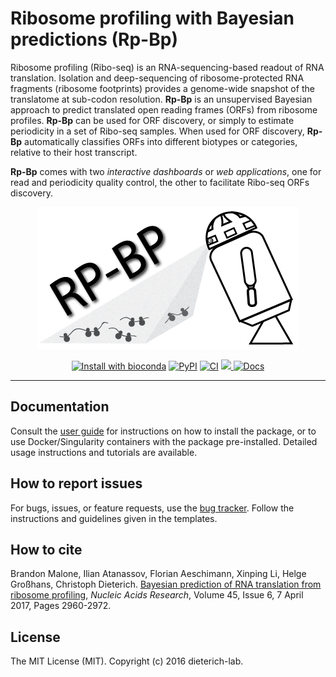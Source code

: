 # Ribosome profiling with Bayesian predictions (Rp-Bp)

Ribosome profiling (Ribo-seq) is an RNA-sequencing-based readout of RNA translation. Isolation and deep-sequencing of ribosome-protected RNA fragments (ribosome footprints) provides a genome-wide snapshot of the translatome at sub-codon resolution. **Rp-Bp** is an unsupervised Bayesian approach to predict translated open reading frames (ORFs) from ribosome profiles. **Rp-Bp** can be used for ORF discovery, or simply to estimate periodicity in a set of Ribo-seq samples. When used for ORF discovery, **Rp-Bp** automatically classifies ORFs into different biotypes or categories, relative to their host transcript.

**Rp-Bp** comes with two _interactive dashboards_ or _web applications_, one for read and periodicity quality control, the other to facilitate Ribo-seq ORFs discovery.

<p align="center">
  <a href="https://rp-bp.readthedocs.io/en/latest/"><img alt="Rp-Bp" src="https://github.com/dieterich-lab/rp-bp/raw/master/docs/source/_static/logo-rpbp-dark.png"></a>
</p>

<p align="center">
<a href="http://bioconda.github.io/recipes/rpbp/README.html"><img alt="Install with bioconda" src="https://img.shields.io/badge/install%20with-bioconda-brightgreen.svg?style=flat"></a>
<a href="https://pypi.org/project/rpbp/"><img alt="PyPI" src="https://img.shields.io/pypi/v/rpbp"></a>
<a href="https://github.com/dieterich-lab/rp-bp/actions/workflows/ci.yml"><img alt="CI" src="https://github.com/dieterich-lab/rp-bp/actions/workflows/ci.yml/badge.svg"></a>
<a href="https://codecov.io/github/dieterich-lab/rp-bp">
 <img src="https://codecov.io/github/dieterich-lab/rp-bp/graph/badge.svg?token=UJ6juSea3m"/>
</a>
<a href="https://rp-bp.readthedocs.io/en/latest/?badge=latest"><img alt="Docs" src="https://readthedocs.org/projects/rp-bp/badge/?version=latest"></a>
</p>

---

## Documentation

Consult the [user guide](http://rp-bp.readthedocs.io/en/latest/) for instructions on how to install the package, or to use Docker/Singularity containers with the package pre-installed. Detailed usage instructions and tutorials are available.

## How to report issues

For bugs, issues, or feature requests, use the [bug tracker](https://github.com/dieterich-lab/rp-bp/issues). Follow the instructions and guidelines given in the templates.

## How to cite

Brandon Malone, Ilian Atanassov, Florian Aeschimann, Xinping Li, Helge Großhans, Christoph Dieterich. [Bayesian prediction of RNA translation from ribosome profiling](https://doi.org/10.1093/nar/gkw1350), _Nucleic Acids Research_, Volume 45, Issue 6, 7 April 2017, Pages 2960-2972.

## License

The MIT License (MIT). Copyright (c) 2016 dieterich-lab.
